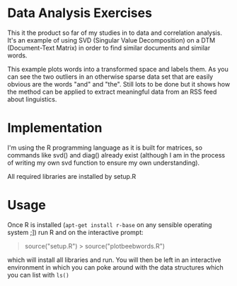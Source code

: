 Data Analysis Exercises
=======================

This it the product so far of my studies in to data and correlation analysis.
It's an example of using SVD (Singular Value Decomposition) on a DTM
(Document-Text Matrix) in order to find similar documents and similar words.

This example plots words into a transformed space and labels them. As you can
see the two outliers in an otherwise sparse data set that are easily obvious 
are the words "and" and "the". Still lots to be done but it shows how the method can be applied to extract meaningful data from an RSS feed about linguistics.

Implementation
==============

I'm using the R programming language as it is built for matrices, so commands
like svd() and diag() already exist (although I am in the process of writing my
own svd function to ensure my own understanding). 

All required libraries are installed by setup.R

Usage
=====

Once R is installed (`apt-get install r-base` on any sensible operating system
;]) run R and on the interactive prompt:

  > source("setup.R")
	> source("plotbeebwords.R")

which will install all libraries and run. You will then be left in an
interactive environment in which you can poke around with the data structures
which you can list with `ls()`

